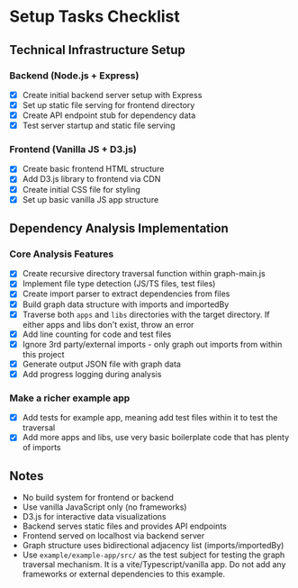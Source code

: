 # Setup Tasks Checklist

## Technical Infrastructure Setup

### Backend (Node.js + Express)
- [x] Create initial backend server setup with Express
- [x] Set up static file serving for frontend directory
- [x] Create API endpoint stub for dependency data
- [x] Test server startup and static file serving

### Frontend (Vanilla JS + D3.js)
- [x] Create basic frontend HTML structure
- [x] Add D3.js library to frontend via CDN
- [x] Create initial CSS file for styling
- [x] Set up basic vanilla JS app structure

## Dependency Analysis Implementation

### Core Analysis Features
- [x] Create recursive directory traversal function within graph-main.js
- [x] Implement file type detection (JS/TS files, test files)
- [x] Create import parser to extract dependencies from files
- [x] Build graph data structure with imports and importedBy
- [x] Traverse both `apps` and `libs` directories with the target directory. If either apps and libs don't exist, throw an error
- [x] Add line counting for code and test files
- [x] Ignore 3rd party/external imports - only graph out imports from within this project
- [x] Generate output JSON file with graph data
- [x] Add progress logging during analysis

### Make a richer example app
- [x] Add tests for example app, meaning add test files within it to test the traversal
- [x] Add more apps and libs, use very basic boilerplate code that has plenty of imports

## Notes
- No build system for frontend or backend
- Use vanilla JavaScript only (no frameworks)
- D3.js for interactive data visualizations
- Backend serves static files and provides API endpoints
- Frontend served on localhost via backend server
- Graph structure uses bidirectional adjacency list (imports/importedBy)
- Use `example/example-app/src/` as the test subject for testing the graph traversal mechanism. It is a vite/Typescript/vanilla app. Do not add any frameworks or external dependencies to this example.